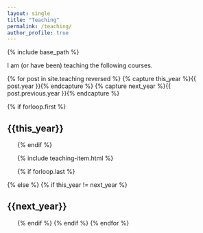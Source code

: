 ```yaml
---
layout: single
title: "Teaching"
permalink: /teaching/
author_profile: true
---
```


{% include base_path %}

I am (or have been) teaching the following courses.

{% for post in site.teaching reversed  %}
  {% capture this_year %}{{ post.year }}{% endcapture %}
  {% capture next_year %}{{ post.previous.year }}{% endcapture %}

  {% if forloop.first %}
  <h2 id="{{ this_year }}-ref">{{this_year}}</h2>
  <ul class="teaching">
  {% endif %}

  {% include teaching-item.html %}

  {% if forloop.last %}
  </ul>
  {% else %}
  {% if this_year != next_year %}
  </ul>
  <h2 id="{{ next_year }}-ref">{{next_year}}</h2>
  <ul>
  {% endif %}
  {% endif %}
{% endfor %}